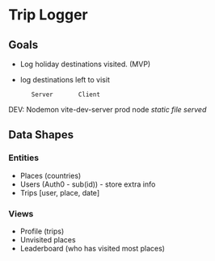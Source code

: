 # Trip Logger

## Goals

- Log holiday destinations visited. (MVP)
- log destinations left to visit

         Server       Client

DEV:     Nodemon      vite-dev-server
prod     node         *static file served*

## Data Shapes

### Entities

- Places (countries)
- Users (Auth0 - sub(id)) - store extra info
- Trips [user, place, date]

### Views

- Profile (trips)
- Unvisited places
- Leaderboard (who has visited most places)

